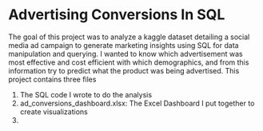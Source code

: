 # Advertising Conversions In SQL 

The goal of this project was to analyze a kaggle dataset detailing a social media ad campaign to
generate marketing insights using SQL for data manipulation and querying. I wanted to know which
advertisement was most effective and cost efficient with which demographics, and from this information
try to predict what the product was being advertised. This project contains three files

1. The SQL code I wrote to do the analysis
2. ad_conversions_dashboard.xlsx: The Excel Dashboard I put together to create visualizations
3. 